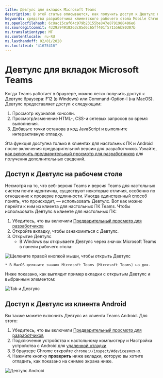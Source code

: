 ```yaml
---
title: Девтулс для вкладок Microsoft Teams
description: В этой статье описывается, как получить доступ к Девтулс при использовании настольного клиента Microsoft Teams
keywords: средства разработчика клиентского рабочего стола Mobile Chrome девтулс Отладка
ms.openlocfilehash: 6c8ac15caf64c979b23155be847e8791988486e6
ms.sourcegitcommit: 4329a94918263c85d6c65ff401f571556b80307b
ms.translationtype: MT
ms.contentlocale: ru-RU
ms.lasthandoff: 02/01/2020
ms.locfileid: "41675416"
---
```

# <a name="devtools-for-microsoft-teams-tabs"></a>Девтулс для вкладок Microsoft Teams

Когда Teams работает в браузере, можно легко получить доступ к Девтулс браузера: F12 (в Windows) или Command-Option-I (на MacOS). Девтулс предоставляет доступ к следующим:

1. Просмотр журналов консоли.
1. Просмотр/изменение HTML-, CSS-и сетевых запросов во время выполнения.
1. Добавьте точки останова в код JavaScript и выполните интерактивную отладку.

Эта функция доступна только в клиентах для настольных ПК и Android после включения предварительной версии для разработчиков. Узнайте, [как включить предварительный просмотр для разработчиков](~/resources/dev-preview/developer-preview-intro.md) для получения дополнительных сведений.

## <a name="accessing-devtools-in-the-desktop"></a>Доступ к Девтулс на рабочем столе

Несмотря на то, что веб-версия Teams и версия Teams для настольных систем почти идентичны, существуют некоторые отличия, особенно по отношению к проверке подлинности. Иногда единственный способ понять, что происходит, — использовать Девтулс. Вот как можно перейти к ним из клиента для настольных ПК Teams. Чтобы использовать Девтулс в клиенте для настольных ПК:

1. Убедитесь, что вы включили [Предварительный просмотр для разработчиков](~/resources/dev-preview/developer-preview-intro.md)
1. Откройте вкладку, чтобы ознакомиться с Девтулс.
1. Открытие Девтулс
    * В Windows вы открываете Девтулс через значок Microsoft Teams в панели рабочего стола:

  ![Щелкните правой кнопкой мыши, чтобы открыть Девтулс](~/assets/images/dev-preview/devtools-right-click.png)

    * В MacOS щелкните значок Microsoft Teams (Microsoft Teams) на док.

Ниже показано, как выглядит пример вкладки с открытым Девтулс и выбранным элементом:

![Tab и Девтулс](~/assets/images/dev-preview/tab-and-devtools.png)

## <a name="accessing-devtools-from-an-android-client"></a>Доступ к Девтулс из клиента Android

Вы также можете включить Девтулс из клиента Teams Android. Для этого:

1. Убедитесь, что вы включили [Предварительный просмотр для разработчиков](~/resources/dev-preview/developer-preview-intro.md)
1. Подключение устройства к настольному компьютеру и Настройка устройства с Android для [удаленной отладки](https://developers.google.com/web/tools/chrome-devtools/remote-debugging/)
1. В браузере Chrome откройте `chrome://inspect/#devices`меню.
1. Нажмите кнопку **проверить** ниже вкладки, которую вы хотите отладить, как показано на снимке экрана ниже.

![Девтулс Android](~/assets/images/android-devtools.png)
